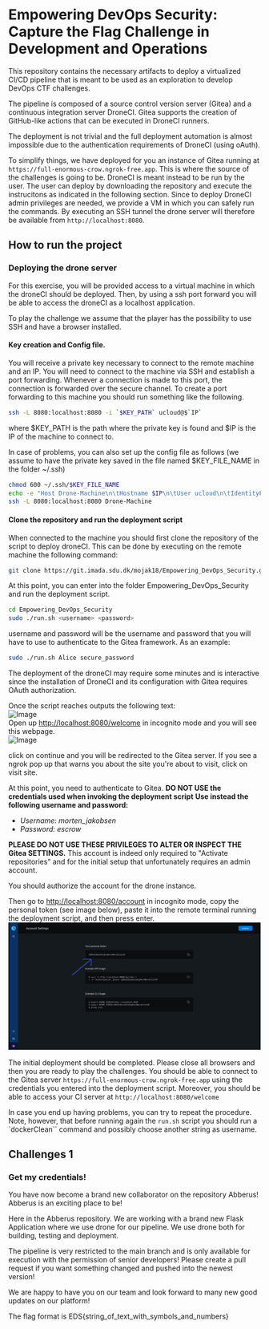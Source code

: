 # Empowering DevOps Security: Capture the Flag Challenge in Development and Operations

This repository contains the necessary artifacts to deploy a virtualized CI/CD pipeline
that is meant to be used as an exploration to develop DevOps CTF challenges.

The pipeline is composed of a source control version server (Gitea) and a continuous integration server DroneCI.
Gitea supports the creation of GitHub-like actions that can be executed in DroneCI runners.

The deployment is not trivial and the full deployment automation is almost impossible due to the authentication requirements of DroneCI (using oAuth).

To simplify things, we have deployed for you an instance of Gitea running at `https://full-enormous-crow.ngrok-free.app`. This is where the source of the challenges is going to be.
DroneCI is meant instead to be run by the user. The user can deploy by downloading the repository and execute the instrucitons as indicated in the following section. Since to deploy DroneCI admin privileges are needed, we provide
a VM in which you can safely run the commands. By executing an SSH tunnel the drone server will therefore be available from `http://localhost:8080`.

## How to run the project

<!-- ### Pre-requisites
- Docker (See [Docker installation guide](https://docs.docker.com/get-docker/))
- Python3 (See [Python installation guide](https://www.python.org/downloads/))
- Git (See [Git installation guide](https://git-scm.com/book/en/v2/Getting-Started-Installing-Git))
- SSH (See [SSH installation guide](https://www.ssh.com/ssh/)) -->

<!-- ### Running the project
Disclaimer: This project will only be able to run on already setup machines by the creator. Contact `mojak1996@gmail.com` if you dont have access
and would like access. -->


<!-- ### Connection to Remote machine -->

### Deploying the drone server

For this exercise, you will be provided access to a virtual machine in which the droneCI should be deployed.
Then, by using a ssh port forward you will be able to access the droneCI as a localhost application.

To play the challenge we assume that the player has the possibility to use SSH and have a browser installed.


<!-- #### Step 1 - Clone the repository
```bash
git clone https://git.imada.sdu.dk/mojak18/Empowering_DevOps_Security.git
cd Empowering_DevOps_Security
``` -->
#### Key creation and Config file.

You will receive a private key necessary to connect to the remote machine and an IP.
You will need to connect to the machine via SSH and establish a port forwarding.
Whenever a connection is made to this port, the connection is forwarded over the secure channel.
To create a port forwarding to this machine you should run something like the following.

```bash
ssh -L 8080:localhost:8080 -i `$KEY_PATH` ucloud@$`IP`
```

where $KEY_PATH is the path where the private key is found and $IP is the IP of the machine to connect to. 

In case of problems, you can also set up the config file as follows (we assume to have the private key
saved in the file named $KEY_FILE_NAME in the folder ~/.ssh)

```bash
chmod 600 ~/.ssh/$KEY_FILE_NAME
echo -e "Host Drone-Machine\n\tHostname $IP\n\tUser ucloud\n\tIdentityFile ~/.ssh/$KEY_FILE_NAME" >> ~/.ssh/config
ssh -L 8080:localhost:8080 Drone-Machine
```  
<!-- ##### Machine-2:
```bash
echo -e "Host CTF-Machine-1\n\tHostname 130.225.38.227\n\tUser ucloud\n\tIdentityFile ~/.ssh/CTF-Machine-2" >> ~/.ssh/config
cat keys/CTF-Machine-2 | ~/.ssh/CTF-Machine-2
chmod 600 ~/.ssh/CTF-Machine-2
ssh -D 8080 CTF-Machine-2
```
The available machines are:
- IP address: `130.225.38.190, CTF-Machine-1`
- IP address: `130.225.38.227, CTF-Machine-2` -->

<!-- Using the -D option for SSH you need a proxy for the webbrowser. 
here you can use FoxyProxy and create a proxy config link the one below. 
![Image](/report/images/foxyproxy.png)
An alternative to *-D* in SSH is a static classical port forwarding like the one below.
```bash
ssh -L 8080:localhost:8080 CTF-machine-1
```
or 
```bash
ssh -L 8080:localhost:8080 CTF-machine-2
``` -->

#### Clone the repository and run the deployment script

When connected to the machine you should first clone the repository of the script
to deploy droneCI. This can be done by executing on the remote machine the following command:
```bash
git clone https://git.imada.sdu.dk/mojak18/Empowering_DevOps_Security.git
```

At this point, you can enter into the folder Empowering_DevOps_Security and run the deployment script.

```bash
cd Empowering_DevOps_Security
sudo ./run.sh <username> <password>
```

username and password will be the username and password that you will have to use to authenticate to
the Gitea framework. As an example:
```bash
sudo ./run.sh Alice secure_password
```

The deployment of the droneCI may require some minutes and is interactive since the installation of
DroneCI and its configuration with Gitea requires OAuth authorization.

Once the script reaches outputs the following text:  
![Image](/report/images/parse_token.png)  
Open up [http://localhost:8080/welcome](http://localhost:8080/welcome) in incognito mode and you will see this webpage.  
![Image](/report/images/drone-welcome.png)  

click on continue and you will be redirected to the Gitea server.
If you see a ngrok pop up that warns you about the site you're about to visit, click on visit site.   
<!-- This is important because this is how the drone server authenticates itself to the Gitea Server. -->
At this point, you need to authenticate to Gitea.
**DO NOT USE the credentials used when invoking the deployment script**
**Use instead the following username and password:**

* *Username: morten_jakobsen* 
* *Password: escrow*

**PLEASE DO NOT USE THESE PRIVILEGES TO ALTER OR INSPECT THE Gitea SETTINGS.**
This account is indeed only required to "Activate repositories" and for the initial setup that
unfortunately requires an admin account.

You should authorize the account for the drone instance.

Then go to [http://localhost:8080/account](http://localhost:8080/account) in incognito mode, copy the personal token (see image below), paste it into the remote terminal running the deployment script, and then press enter.
![Image](report/images/homepage_2.png)

The initial deployment should be completed. Please close all browsers and then you are ready to play the challenges.
You should be able to connect to the Gitea server `https://full-enormous-crow.ngrok-free.app` 
using the credentials you entered into the deployment script.
Moreover, you should be able to access your CI server at `http://localhost:8080/welcome`

In case you end up having problems, you can try to repeat the procedure. Note, however, that before running again the `run.sh` script you should run a `dockerClean`` command and possibly choose another string as username.
 

## Challenges 1
### Get my credentials!

You have now become a brand new collaborator on the repository Abberus!
Abberus is an exciting place to be!

Here in the Abberus repository. We are working with a brand new Flask Application where we use drone for our pipeline. We use drone both for building, testing and deployment.

The pipeline is very restricted to the main branch and is only available for execution with the permission of senior developers! Please create a pull request if you want something changed and pushed into the newest version!

We are happy to have you on our team and look forward to many new good updates on our platform!

The flag format is EDS{string_of_text_with_symbols_and_numbers}

<!-- ## Challenges 2
### Version control is important

## Solutions
Can be found in the report folder, as the readme.md. Dont go in there if you want to solve the challenges yourself. -->

<!-- ## Motivation for this project
This repository is a collection of all the code and documentation used in the thesis. The repository is divided into two main folders, one for the development of the CTF challenges and one for the deployment of the CTF challenges.
Over the past two decades, software development has witnessed the adoption of various practices aimed at ensuring efficient product delivery. Many of these practices have traditionally prioritized development speed and adherence to tight schedules rather than security considerations. Additionally, then use of monolithic architecture in software development has posed challenges in terms of maintenance and updates.  
As a response to these challenges, a more agile approach emerged, breaking down software into smaller components developed by specialized teams. This shift paved the way for the rise of DevOps and its associated culture, which blends development and operations expertise. The DevOps culture has seen significant growth over the last decade and has proven to be highly successful.  
The expansion of DevOps has generated a heightened demand for improved solutions to address the need for accessibility to development environments and assets. This demand has led to the adoption of various technologies and practices, including virtualization, containerization, cloud services, single sign-on, version control software, vaulting, and more.  
This thesis aims to delve into the deployment, development, and maintenance of DevOps challenges specifically focused on the aspect of the pipeline, version control, vaulting, and so on. Also, the thesis aims to use local resources and known technologies such as haaukins, and cloud computing.  
The thesis will also try to explore the possibility of Automated deployment for end-users to deploy their own CTF environment. Although this will not be the clear focus of the thesis, since before controlling and deploying an automated platform using haaukins and such, everything else will have to be completed.  
The primary goal of this research is to gain a deeper understanding of the security challenges associated with the practice of DevOps and
how they intersect with the broader landscape of software development and operations

## Proposal - Empowering DevOps Security: Capture the Flag Challenge in Development and Operations
The proposal is a document that describes the initial idea of the thesis. It is a document that is written before the thesis is started and is used to get approval from the university to start the thesis. The proposal is written in LaTeX and can be found in the folder `Proposal`.
Several things are included in the thesis such as motivation, proposed timetable and such.

## Report
This folder contains the report of the thesis. The report is written in LaTeX and can be found in the folder `Report`. The report is the final document that is handed in to the university and is the result of the thesis. The report contains the following chapters:

### Abstract

### Acknowledgements

### Table of Contents

### List of Figures

### List of Tables

### List of Listings

### List of Abbreviations

### Introduction

## Src - Source code
This folder contains all the source code used in the thesis. The source code is divided into two main folders, one for the development of the CTF challenges and one for the deployment of the CTF challenges. -->